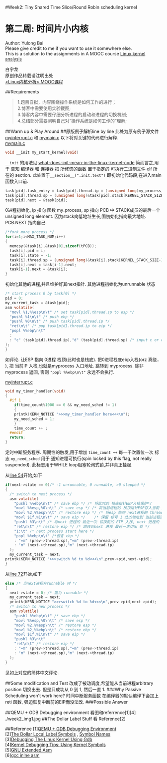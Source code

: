 #Week2: Tiny Shared Time Slice/Round Robin scheduling kernel
# 第二周: 时间片小内核

  Author: Yulong Bai  
  Please give credit to me if you want to use it somewhere else.  
  This is a solution to the assignments in A MOOC course [Linux kernel analysis](http://mooc.study.163.com/course/USTC-1000029000)

  白宇龙  
  原创作品转载请注明出处   
[\<Linux内核分析\> MOOC课程](http://mooc.study.163.com/course/USTC-1000029000)

##Requirements
>1.题目自拟，内容围绕操作系统是如何工作的进行；  
>2.博客中需要使用实验截图;  
>3.博客内容中需要仔细分析进程的启动和进程的切换机制;  
>4.总结部分需要阐明自己对“操作系统是如何工作的”理解;  
  
##Warm up & Play Around
##原版例子解析line by line
此处为原有例子源文件[myinterrupt.c](../myinterrupt.c) 和 [mymain.c](../mymain.c)
以下将对关键的代码进行解释.  
 [mymain.c](../mymain.c)
``` c
void __init my_start_kernel(void)
```
```__init``` 的用法见 [what-does-init-mean-in-the-linux-kernel-code](http://stackoverflow.com/questions/8832114/what-does-init-mean-in-the-linux-kernel-code)
简而言之,用于 告知 编译器 和 连接器 把 所修饰的函数 置于指定的 可执行二进制文件 elf 所在的 section. 此处置于```__section__(".init.text")``` 即初始化代码段,在进入main函数入口前.

``` c
task[pid].task_entry = task[pid].thread.ip = (unsigned long)my_process;
task[pid].thread.sp = (unsigned long)&task[pid].stack[KERNEL_STACK_SIZE-1];
task[pid].next = &task[pid];
```
0进程初始化, ip 指向 函数 my_process, sp 指向 PCB 中 STACK成员的最后一个 unsigned long element. 因为stack向低地址生长,固初始化指向最大地址. PCB.NEXT 指向自己.
```c
/*fork more process */
for(i=1;i<MAX_TASK_NUM;i++)
{
  memcpy(&task[i],&task[0],sizeof(tPCB));
  task[i].pid = i;
  task[i].state = -1;
  task[i].thread.sp = (unsigned long)&task[i].stack[KERNEL_STACK_SIZE-1];
  task[i].next = task[i-1].next;
  task[i-1].next = &task[i];
}
```
初始化其他的进程,并且维护好其next指针. 其他进程初始化为unrunnable 状态

```c
/* start process 0 by task[0] */
pid = 0;
my_current_task = &task[pid];
asm volatile(
  "movl %1,%%esp\n\t" /* set task[pid].thread.sp to esp */
  "pushl %1\n\t" /* push ebp */
  "pushl %0\n\t" /* push task[pid].thread.ip */
  "ret\n\t" /* pop task[pid].thread.ip to eip */
  "popl %%ebp\n\t"
  :
  : "c" (task[pid].thread.ip),"d" (task[pid].thread.sp) /* input c or d mean %ecx/%edx*/
);
}

```
如评论. 让ESP 指向 0进程 栈顶(此时也是栈底). 把0进程栈底ebp入栈(orz 真绕.. ), 把 当前IP 入栈,也就是myprocess 入口地址. 跳转到 myprocess. 除非 myprocess 返回, 否则 ```"popl %%ebp\n\t"``` 永远不会执行.

[myinterrupt.c](../myinterrupt.c) 
```c
void my_timer_handler(void)
{
  #if 1
    if(time_count%1000 == 0 && my_need_sched != 1)
    {
    printk(KERN_NOTICE ">>>my_timer_handler here<<<\n");
    my_need_sched = 1;
    }
    time_count ++ ;
  #endif
  return;
}
```
定时中断服务程序. 周期性的触发,用于增加 ```time_count ++``` 每一千次置位一次 标志 ```my_need_sched``` 用于 通知进程可执行(spin locked by this flag, not really suspended). 此标志用于WHILE loop阻塞轮询式锁,并非真正挂起.

从[line 54](../myinterrupt.c#L54)开始,如下
```c
if(next->state == 0)/* -1 unrunnable, 0 runnable, >0 stopped */
{
  /* switch to next process */
  asm volatile(
    "pushl %%ebp\n\t" /* save ebp */ /* 将此时的 栈底指针EBP入栈保护*/
    "movl %%esp,%0\n\t" /* save esp */ /* 将当前进程的 栈顶指针ESP存入当前 进程的 thread.sp. 目的在保留切出前最新SP*/
    "movl %2,%%esp\n\t" /* restore esp */ /* 将esp 指向 next进程的 thread.sp */
    "movl $1f,%1\n\t" /* save eip */	/* 保留 标号 1 处的地址到 当前进程的 THREAD.EIP */
    "pushl %3\n\t" /* 将next 进程的 最近一次 切换前的 EIP 入栈, next 进程的 1标号处的地址 */
    "ret\n\t" /* restore eip */ /* 跳转到next 进程 最近一次切出 处 */
    "1:\t" /* next process start here */
    "popl %%ebp\n\t" /*恢复 ebp */
    : "=m" (prev->thread.sp),"=m" (prev->thread.ip)
    : "m" (next->thread.sp),"m" (next->thread.ip)
  );
  my_current_task = next;
printk(KERN_NOTICE ">>>switch %d to %d<<<\n",prev->pid,next->pid);
}
```
从[line 72](../myinterrupt.c#L72)开始,如下
```c
else /* 当next进程非runnable 时 */
{
  next->state = 0; /* 置为 runnable */
  my_current_task = next;
  printk(KERN_NOTICE ">>>switch %d to %d<<<\n",prev->pid,next->pid);
  /* switch to new process */
  asm volatile(
    "pushl %%ebp\n\t" /* save ebp */
    "movl %%esp,%0\n\t" /* save esp */
    "movl %2,%%esp\n\t" /* restore esp */
    "movl %2,%%ebp\n\t" /* restore ebp */
    "movl $1f,%1\n\t" /* save eip */	
    "pushl %3\n\t"
    "ret\n\t" /* restore eip */
    : "=m" (prev->thread.sp),"=m" (prev->thread.ip)
    : "m" (next->thread.sp),"m" (next->thread.ip)
  );
} 
```
见如上对应的简体中文评论.

##Some modification and Test
改成了被动调度,希望能从当前进程arbitrary position 切换出去. 但是只成功从 0 到 1, 然后一直 1.
###Why Passive Scheduling won't work here?
时间中断服务函数 在编译器的默认编译下会加上 reti 函数, 强迫恢复中断前的EIP而没法改. 
###Possible Answer

##QEMU + GDB Debugging environment
看图和referrence[1][4]
./week2_img1.jpg
##The Dollar Label Stuff
看 Reference[2]

##Reference
[1][QEMU + GDB Debugging Environment](https://www.ece.cmu.edu/~ee349/f-2012/lab2/qemu.pdf)  
[2][The Dollar Local Label Symbols](https://sourceware.org/binutils/docs-2.18/as/Symbol-Names.html) , [Symbol Names](http://tigcc.ticalc.org/doc/gnuasm.html#SEC46)  
[3][Debugging The Linux Kernel Using Gdb](http://www.elinux.org/Debugging_The_Linux_Kernel_Using_Gdb#Debugging_a_kernel_module_.28.o_and_.ko_.29)  
[4][Kernel Debugging Tips: Using Kernel Symbols](http://elinux.org/Kernel_Debugging_Tips#Using_kernel_symbols)  
[5][GNU Extended Asm](https://gcc.gnu.org/onlinedocs/gcc/Extended-Asm.html)  
[6][gcc inlne asm](http://www.cs.dartmouth.edu/~sergey/cs108/2009/gcc-inline-asm.pdf)
